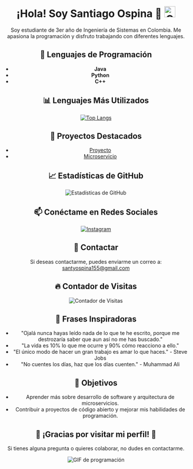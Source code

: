 <div align="center">

# ¡Hola! Soy Santiago Ospina 👋 <img src="https://upload.wikimedia.org/wikipedia/commons/2/21/Flag_of_Colombia.svg" alt="Colombia" width="30"/>

Soy estudiante de 3er año de Ingeniería de Sistemas en Colombia. Me apasiona la programación y disfruto trabajando con diferentes lenguajes.

## 🌱 Lenguajes de Programación
- **Java**
- **Python**
- **C++**

## 📊 Lenguajes Más Utilizados
[![Top Langs](https://github-readme-stats.vercel.app/api/top-langs/?username=Santiago-Ospina-Gonzalez&layout=compact)](https://github.com/Santiago-Ospina-Gonzalez/github-readme-stats)

## 🚀 Proyectos Destacados
- [Proyecto](https://github.com/Santiago-Ospina-Gonzalez/proyecto)
- [Microservicio](https://github.com/Santiago-Ospina-Gonzalez/microservicioCurso)

## 📈 Estadísticas de GitHub
![Estadísticas de GitHub](https://github-readme-stats.vercel.app/api?username=Santiago-Ospina-Gonzalez&show_icons=true&theme=radical&count_private=true)

## 📫 Conéctame en Redes Sociales
[![Instagram](https://img.shields.io/badge/Instagram-santio_glz-orange?style=flat&logo=instagram&logoColor=white)](https://www.instagram.com/santio_glz)

## 📧 Contactar
Si deseas contactarme, puedes enviarme un correo a: [santyospina155@gmail.com](mailto:santyospina155@gmail.com)

## 🔥 Contador de Visitas
![Contador de Visitas](https://visitor-badge.glitch.me/badge?page_id=Santiago-Ospina-Gonzalez)

## 💬 Frases Inspiradoras
- "Ojalá nunca hayas leído nada de lo que te he escrito, porque me destrozaría saber que aun así no me has buscado."
- "La vida es 10% lo que me ocurre y 90% cómo reacciono a ello."
- "El único modo de hacer un gran trabajo es amar lo que haces." - Steve Jobs
- "No cuentes los días, haz que los días cuenten." - Muhammad Ali

## 🎯 Objetivos
- Aprender más sobre desarrollo de software y arquitectura de microservicios.
- Contribuir a proyectos de código abierto y mejorar mis habilidades de programación.

## 🎉 ¡Gracias por visitar mi perfil! 🎉
Si tienes alguna pregunta o quieres colaborar, no dudes en contactarme.

![GIF de programación](https://media0.giphy.com/media/v1.Y2lkPTc5MGI3NjExa3RsMTJhZXdhN2hvY2w0dmZramJnZ2dqd2RnZWR1Ymo1OWd6ZHRmcyZlcD12MV9pbnRlcm5hbF9naWZfYnlfaWQmY3Q9Zw/OjCd84QkgGuoWlyJRR/giphy.gif)

</div>
